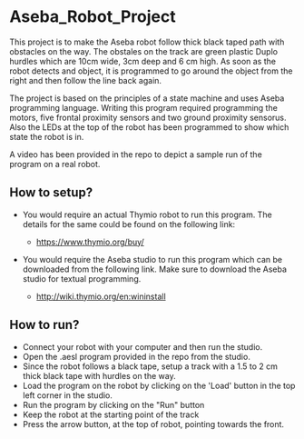 # Aseba_Robot_Project

This project is to make the Aseba robot follow thick black taped path with obstacles on the way. The obstales on the track are green plastic Duplo hurdles which are 10cm wide, 3cm deep and 6 cm high. As soon as the robot detects and object, it is programmed to go around the object from the right and then follow the line back again. 

The project is based on the principles of a state machine and uses Aseba programming language. Writing this program required programming the motors, five frontal proximity sensors and two ground proximity sensorus. Also the LEDs at the top of the robot has been programmed to show which state the robot is in. 

A video has been provided in the repo to depict a sample run of the program on a real robot. 

## How to setup?

* You would require an actual Thymio robot to run this program. The details for the same could be found on the following link:
  - https://www.thymio.org/buy/

* You would require the Aseba studio to run this program which can be downloaded from the following link. Make sure to download the Aseba studio for textual programming. 
  - http://wiki.thymio.org/en:wininstall

## How to run?

* Connect your robot with your computer and then run the studio. 
* Open the .aesl program provided in the repo from the studio.
* Since the robot follows a black tape, setup a track with a 1.5 to 2 cm thick black tape with hurdles on the way.
* Load the program on the robot by clicking on the 'Load' button in the top left corner in the studio. 
* Run the program by clicking on the "Run" button
* Keep the robot at the starting point of the track
* Press the arrow button, at the top of robot, pointing towards the front. 




